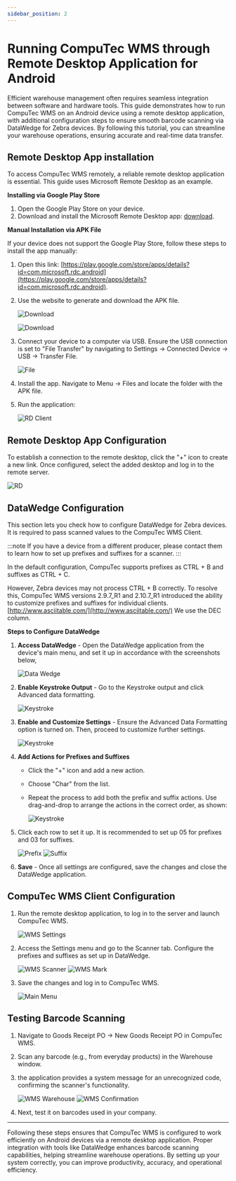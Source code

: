 ```yaml
---
sidebar_position: 2
---
```


# Running CompuTec WMS through Remote Desktop Application for Android

Efficient warehouse management often requires seamless integration between software and hardware tools. This guide demonstrates how to run CompuTec WMS on an Android device using a remote desktop application, with additional configuration steps to ensure smooth barcode scanning via DataWedge for Zebra devices. By following this tutorial, you can streamline your warehouse operations, ensuring accurate and real-time data transfer.

## Remote Desktop App installation

To access CompuTec WMS remotely, a reliable remote desktop application is essential. This guide uses Microsoft Remote Desktop as an example.

**Installing via Google Play Store**

1. Open the Google Play Store on your device.
2. Download and install the Microsoft Remote Desktop app: [download](https://play.google.com/store/apps/details?id=com.microsoft.rdc.android).

**Manual Installation via APK File**

If your device does not support the Google Play Store, follow these steps to install the app manually:

1. Open this link: [https://play.google.com/store/apps/details?id=com.microsoft.rdc.android](https://play.google.com/store/apps/details?id=com.microsoft.rdc.android).
2. Use the website to generate and download the APK file.

    ![Download](./media/apk-download-click.webp)

    ![Download](./media/apk-download-click-2.webp)

3. Connect your device to a computer via USB. Ensure the USB connection is set to "File Transfer" by navigating to Settings → Connected Device → USB → Transfer File.

    ![File](./media/apk-file.webp)

4. Install the app. Navigate to Menu → Files and locate the folder with the APK file.

5. Run the application:

    ![RD Client](./media/rd-client.webp)

## Remote Desktop App Configuration

To establish a connection to the remote desktop, click the "+" icon to create a new link. Once configured, select the added desktop and log in to the remote server.

![RD](./media/rd-client-2.webp)

## DataWedge Configuration

This section lets you check how to configure DataWedge for Zebra devices. It is required to pass scanned values to the CompuTec WMS Client.

:::note
    If you have a device from a different producer, please contact them to learn how to set up prefixes and suffixes for a scanner.
:::

In the default configuration, CompuTec supports prefixes as CTRL + B and suffixes as CTRL + C.

However, Zebra devices may not process CTRL + B correctly. To resolve this, CompuTec WMS versions 2.9.7_R1 and 2.10.7_R1 introduced the ability to customize prefixes and suffixes for individual clients.
[http://www.asciitable.com/](http://www.asciitable.com/) We use the DEC column.

**Steps to Configure DataWedge**

1. **Access DataWedge** - Open the DataWedge application from the device's main menu, and set it up in accordance with the screenshots below,

    ![Data Wedge](./media/data-wedge-1.webp)

2. **Enable Keystroke Output** - Go to the Keystroke output and click Advanced data formatting.

    ![Keystroke](./media/keystroke.webp)

3. **Enable and Customize Settings** - Ensure the Advanced Data Formatting option is turned on. Then, proceed to customize further settings.

    ![Keystroke](./media/keystroke-2.webp)

4. **Add Actions for Prefixes and Suffixes**
    - Click the "+" icon and add a new action.
    - Choose "Char" from the list.
    - Repeat the process to add both the prefix and suffix actions.
    Use drag-and-drop to arrange the actions in the correct order, as shown:

        ![Keystroke](./media/keystroke-3.webp)

5. Click each row to set it up. It is recommended to set up 05 for prefixes and 03 for suffixes.

    ![Prefix](./media/prefix.png) ![Suffix](./media/suffix.jpg)

6. **Save** - Once all settings are configured, save the changes and close the DataWedge application.

## CompuTec WMS Client Configuration

1. Run the remote desktop application, to log in to the server and launch CompuTec WMS.

    ![WMS Settings](./media/wms-settings.webp)

2. Access the Settings menu and go to the Scanner tab. Configure the prefixes and suffixes as set up in DataWedge.

    ![WMS Scanner](./media/wms-scanner.webp) ![WMS Mark](./media/wms-settings-mark.webp)

3. Save the changes and log in to CompuTec WMS.

    ![Main Menu](./media/wms-main-menu.webp)

## Testing Barcode Scanning

1. Navigate to Goods Receipt PO → New Goods Receipt PO in CompuTec WMS.
2. Scan any barcode (e.g., from everyday products) in the Warehouse window.
3. the application provides a system message for an unrecognized code, confirming the scanner's functionality.

    ![WMS Warehouse](./media/wms-warehouse.webp) ![WMS Confirmation](./media/wms-confirmation.webp)

4. Next, test it on barcodes used in your company.

---
Following these steps ensures that CompuTec WMS is configured to work efficiently on Android devices via a remote desktop application. Proper integration with tools like DataWedge enhances barcode scanning capabilities, helping streamline warehouse operations. By setting up your system correctly, you can improve productivity, accuracy, and operational efficiency.

